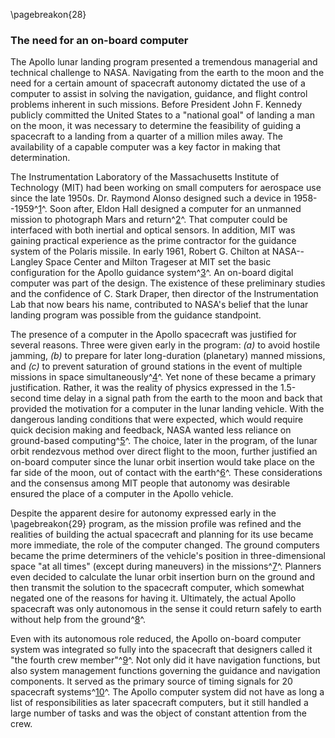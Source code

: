\pagebreakon{28}

### The need for an on-board computer

The Apollo lunar landing program presented a tremendous
managerial and technical challenge to NASA. Navigating from the earth to
the moon and the need for a certain amount of spacecraft autonomy
dictated the use of a computer to assist in solving the navigation,
guidance, and flight control problems inherent in such missions. Before
President John F. Kennedy publicly committed the United States to a
"national goal" of landing a man on the moon, it was necessary to
determine the feasibility of guiding a spacecraft to a landing from a
quarter of a million miles away. The availability of a capable computer
was a key factor in making that determination.

The Instrumentation Laboratory of the Massachusetts Institute of
Technology (MIT) had been working on small computers for aerospace use
since the late 1950s. Dr. Raymond Alonso designed such a device in
1958--1959^[1](#source2)^. Soon after, Eldon Hall designed a
computer for an unmanned mission to photograph Mars and
return^[2](#source2)^. That computer could be interfaced with
both inertial and optical sensors. In addition, MIT was gaining
practical experience as the prime contractor for the guidance system of
the Polaris missile. In early 1961, Robert G. Chilton at NASA--Langley
Space Center and Milton Trageser at MIT set the basic configuration for
the Apollo guidance system^[3](#source2)^. An on-board digital
computer was part of the design. The existence of these preliminary
studies and the confidence of C. Stark Draper, then director of the
Instrumentation Lab that now bears his name, contributed to NASA's
belief that the lunar landing program was possible from the guidance
standpoint.

The presence of a computer in the Apollo spacecraft was justified for
several reasons. Three were given early in the program: *(a)* to avoid
hostile jamming, *(b)* to prepare for later long-duration (planetary)
manned missions, and *(c)* to prevent saturation of ground stations in the
event of multiple missions in space
simultaneously^[4](#source2)^. Yet none of these became a
primary justification. Rather, it was the reality of physics expressed
in the 1.5-second time delay in a signal path from the earth to the moon
and back that provided the motivation for a computer in the lunar
landing vehicle. With the dangerous landing conditions that were
expected, which would require quick decision making and feedback, NASA
wanted less reliance on ground-based computing^[5](#source2)^.
The choice, later in the program, of the lunar orbit rendezvous method
over direct flight to the moon, further justified an on-board computer
since the lunar orbit insertion would take place on the far side of the
moon, out of contact with the earth^[6](#source2)^. These
considerations and the consensus among MIT people that autonomy was
desirable ensured the place of a computer in the Apollo vehicle.

Despite the apparent desire for autonomy expressed early in the
\pagebreakon{29} program, as the mission profile was refined and the realities
of building the actual spacecraft and planning for its use became more
immediate, the role of the computer changed. The ground computers became
the prime determiners of the vehicle's position in three-dimensional
space "at all times" (except during maneuvers) in the
missions^[7](#source2)^. Planners even decided to calculate the
lunar orbit insertion burn on the ground and then transmit the solution
to the spacecraft computer, which somewhat negated one of the reasons
for having it. Ultimately, the actual Apollo spacecraft was only
autonomous in the sense it could return safely to earth without help
from the ground^[8](#source2)^.

Even with its autonomous role reduced, the Apollo on-board computer
system was integrated so fully into the spacecraft that designers called
it "the fourth crew member"^[9](#source2)^. Not only did it have
navigation functions, but also system management functions governing the
guidance and navigation components. It served as the primary source of
timing signals for 20 spacecraft systems^[10](#source2)^. The
Apollo computer system did not have as long a list of responsibilities
as later spacecraft computers, but it still handled a large number of
tasks and was the object of constant attention from the crew.
